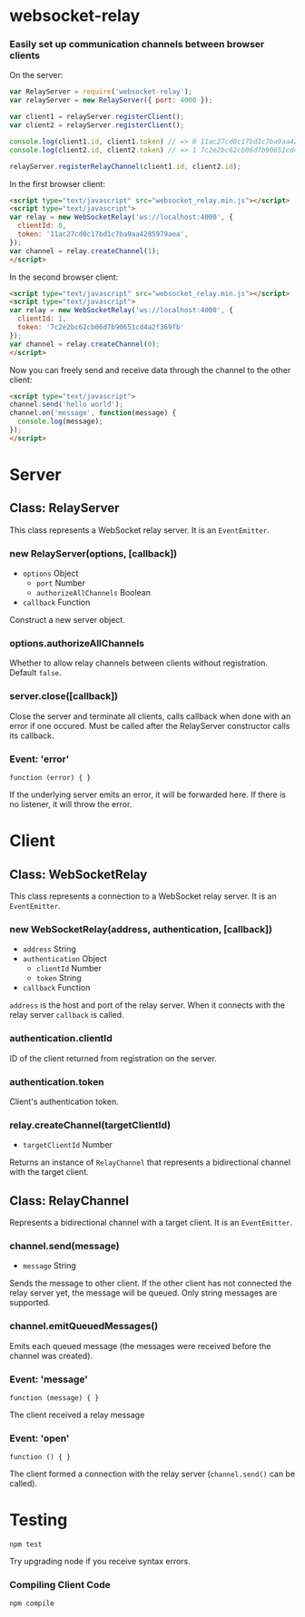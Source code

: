 # websocket-relay
### Easily set up communication channels between browser clients


On the server:
```javascript
var RelayServer = require('websocket-relay');
var relayServer = new RelayServer({ port: 4000 });

var client1 = relayServer.registerClient();
var client2 = relayServer.registerClient();

console.log(client1.id, client1.token) // => 0 11ac27cd0c17bd1c7ba9aa4285979aea
console.log(client2.id, client2.token) // => 1 7c2e2bc62cb06d7b90651cd4a2f369fb

relayServer.registerRelayChannel(client1.id, client2.id);
```

In the first browser client:
```html
<script type="text/javascript" src="websocket_relay.min.js"></script>
<script type="text/javascript">
var relay = new WebSocketRelay('ws://localhost:4000', {
  clientId: 0,
  token: '11ac27cd0c17bd1c7ba9aa4285979aea',
});
var channel = relay.createChannel(1);
</script>
```
In the second browser client:
```html
<script type="text/javascript" src="websocket_relay.min.js"></script>
<script type="text/javascript">
var relay = new WebSocketRelay('ws://localhost:4000', {
  clientId: 1,
  token: '7c2e2bc62cb06d7b90651cd4a2f369fb'
});
var channel = relay.createChannel(0);
</script>
```

Now you can freely send and receive data through the channel to the other client:
```html
<script type="text/javascript">
channel.send('hello world');
channel.on('message', function(message) {
  console.log(message);
});
</script>
```
# Server

## Class: RelayServer
This class represents a WebSocket relay server. It is an `EventEmitter`.

### new RelayServer(options, [callback])
* `options` Object
  * `port` Number
  * `authorizeAllChannels` Boolean
* `callback` Function

Construct a new server object.

### options.authorizeAllChannels
Whether to allow relay channels between clients without registration. Default `false`.

### server.close([callback])

Close the server and terminate all clients, calls callback when done with an error if one occured. Must be called after the RelayServer constructor calls its callback.

### Event: 'error'

`function (error) { }`

If the underlying server emits an error, it will be forwarded here. If there is no listener, it will throw the error.

# Client
## Class: WebSocketRelay
This class represents a connection to a WebSocket relay server. It is an `EventEmitter`.

### new WebSocketRelay(address, authentication, [callback])
* `address` String
* `authentication` Object
  * `clientId` Number
  * `token` String
* `callback` Function

`address` is the host and port of the relay server. When it connects with the relay server `callback` is called.

### authentication.clientId
ID of the client returned from registration on the server.

### authentication.token
Client's authentication token.

### relay.createChannel(targetClientId)
* `targetClientId` Number

Returns an instance of `RelayChannel` that represents a bidirectional channel with the target client.

## Class: RelayChannel
Represents a bidirectional channel with a target client. It is an `EventEmitter`.

### channel.send(message)
* `message` String

Sends the message to other client. If the other client has not connected the relay server yet, the message will be queued. Only string messages are supported.

### channel.emitQueuedMessages()
Emits each queued message (the messages were received before the channel was created).

### Event: 'message'

`function (message) { }`

The client received a relay message

### Event: 'open'

`function () { }`

The client formed a connection with the relay server (`channel.send()` can be called).

# Testing

`npm test`

Try upgrading node if you receive syntax errors.

### Compiling Client Code

`npm compile`
